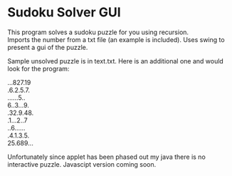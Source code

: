 # Sudoku Solver GUI

This program solves a sudoku puzzle for you using recursion.  
Imports the number from a txt file (an example is included). 
Uses swing to present a gui of the puzzle.  

Sample unsolved puzzle is in text.txt.
Here is an additional one and would look for the program:

...827.19<br>
.6.2.5.7.<br>
......5..<br>
6..3...9.<br>
.32.9.48.<br>
.1...2..7<br>
..6......<br>
.4.1.3.5.<br>
25.689...



Unfortunately since applet has been phased out my java there is no interactive
puzzle.  Javascipt version coming soon. 


